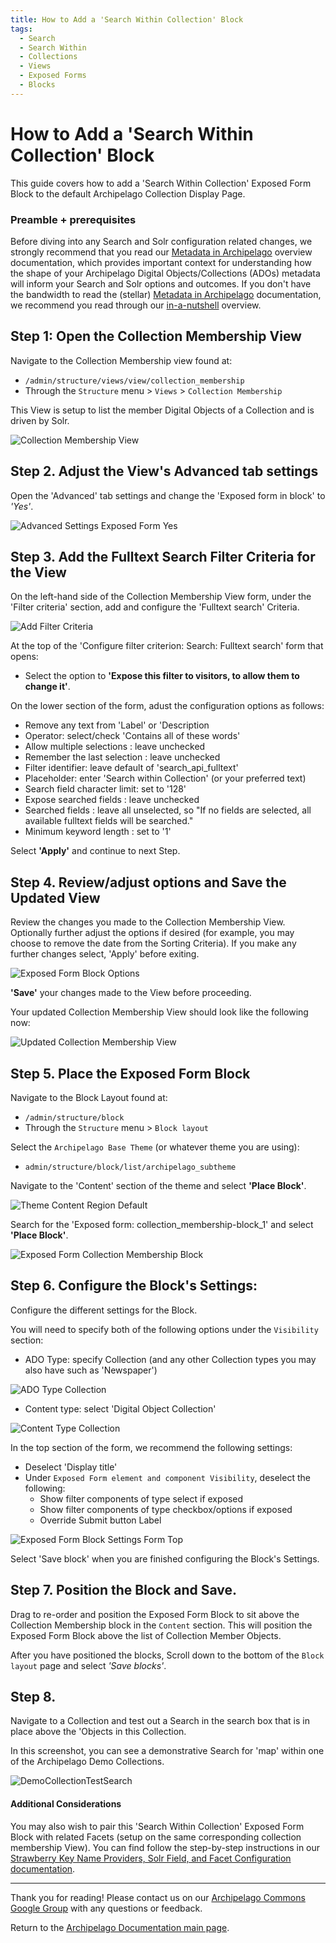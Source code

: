 ```yaml
---
title: How to Add a 'Search Within Collection' Block
tags:
  - Search
  - Search Within
  - Collections
  - Views
  - Exposed Forms
  - Blocks
---
```


#  How to Add a 'Search Within Collection' Block

This guide covers how to add a 'Search Within Collection' Exposed Form Block to the default Archipelago Collection Display Page. 

### Preamble + prerequisites 

Before diving into any Search and Solr configuration related changes, we strongly recommend that you read our [Metadata in Archipelago](metadatainarchipelago.md) overview documentation, which provides important context for understanding how the shape of your Archipelago Digital Objects/Collections (ADOs) metadata will inform your Search and Solr options and outcomes. If you don't have the bandwidth to read the (stellar) [Metadata in Archipelago](metadatainarchipelago.md) documentation, we recommend you read through our [in-a-nutshell](/search_solr_index/#in-a-nutshell-json-data-to-strawberry-keyname-providers-to-solr) overview.

## Step 1:  Open the Collection Membership View

Navigate to the Collection Membership view found at:

- `/admin/structure/views/view/collection_membership`
- Through the `Structure` menu > `Views` > `Collection Membership`

This View is setup to list the member Digital Objects of a Collection and is driven by Solr.

![Collection Membership View](images/CollectionMembershipView.png)

## Step 2. Adjust the View's Advanced tab settings

Open the 'Advanced' tab settings and change the 'Exposed form in block' to *'Yes'*.

![Advanced Settings Exposed Form Yes](images/AdvancedSettingsExposedFormYes.png)

## Step 3. Add the Fulltext Search Filter Criteria for the View

On the left-hand side of the Collection Membership View form, under the 'Filter criteria' section, add and configure the 'Fulltext search' Criteria.

![Add Filter Criteria](images/AddFilterCriteria.png)

At the top of the 'Configure filter criterion: Search: Fulltext search' form that opens:

- Select the option to **'Expose this filter to visitors, to allow them to change it'**.

On the lower section of the form, adust the configuration options as follows:

- Remove any text from 'Label' or 'Description
- Operator: select/check 'Contains all of these words'
- Allow multiple selections : leave unchecked
- Remember the last selection : leave unchecked
- Filter identifier: leave default of 'search_api_fulltext'
- Placeholder: enter 'Search within Collection' (or your preferred text)
- Search field character limit: set to '128'
- Expose searched fields : leave unchecked
- Searched fields : leave all unselected, so "If no fields are selected, all available fulltext fields will be searched."
- Minimum keyword length : set to '1'

Select **'Apply'** and continue to next Step.

## Step 4. Review/adjust options and Save the Updated View

Review the changes you made to the Collection Membership View. Optionally further adjust the options if desired (for example, you may choose to remove the date from the Sorting Criteria). If you make any further changes select, 'Apply' before exiting.

![Exposed Form Block Options](images/ExposedFormBlockOptions.png)

**'Save'** your changes made to the View before proceeding.

Your updated Collection Membership View should look like the following now:

![Updated Collection Membership View](images/UpdatedCollectionMembershipView.png)

## Step 5. Place the Exposed Form Block

Navigate to the Block Layout found at:

- `/admin/structure/block`
- Through the `Structure` menu > `Block layout`

Select the `Archipelago Base Theme` (or whatever theme you are using):

- `admin/structure/block/list/archipelago_subtheme`

Navigate to the 'Content' section of the theme and select **'Place Block'**.

![Theme Content Region Default](images/ThemeContentRegionDefault.png)

Search for the 'Exposed form: collection_membership-block_1' and select **'Place Block'**.

![Exposed Form Collection Membership Block](images/ExposedFormCollectionMembershipBlock.png)

## Step 6. Configure the Block's Settings:

Configure the different settings for the Block. 

You will need to specify both of the following options under the `Visibility` section:

- ADO Type: specify Collection (and any other Collection types you may also have such as 'Newspaper')

![ADO Type Collection](images/ADOTypeCollection.png)

- Content type: select 'Digital Object Collection'

![Content Type Collection](images/ContentTypeCollection.png)

In the top section of the form, we recommend the following settings:

- Deselect 'Display title'
- Under `Exposed Form element and component Visibility`, deselect the following:
    * Show filter components of type select if exposed
    * Show filter components of type checkbox/options if exposed
    * Override Submit button Label
    
![Exposed Form Block Settings Form Top](images/ExposedFormBlockSettingsFormTop.png)

Select 'Save block' when you are finished configuring the Block's Settings.

## Step 7. Position the Block and Save.

Drag to re-order and position the Exposed Form Block to sit above the Collection Membership block in the `Content` section. This will position the Exposed Form Block above the list of Collection Member Objects.

After you have positioned the blocks, Scroll down to the bottom of the `Block layout` page and select *'Save blocks'*.

## Step 8. 

Navigate to a Collection and test out a Search in the search box that is in place above the 'Objects in this Collection.

In this screenshot, you can see a demonstrative Search for 'map' within one of the Archipelago Demo Collections.

![DemoCollectionTestSearch](images/DemoCollectionTestSearch.png)

#### Additional Considerations

You may also wish to pair this 'Search Within Collection' Exposed Form Block with related Facets (setup on the same corresponding collection membership View). You can find follow the step-by-step instructions in our [Strawberry Key Name Providers, Solr Field, and Facet Configuration documentation](strawberry_key_name_providers.md).

___

Thank you for reading! Please contact us on our [Archipelago Commons Google Group](https://groups.google.com/forum/#!forum/archipelago-commons) with any questions or feedback.

Return to the [Archipelago Documentation main page](index.md).
